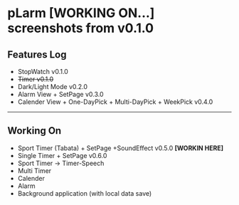 # pLarm [WORKING ON...] screenshots from v0.1.0

## Features Log
 - StopWatch v0.1.0
 - <del>Timer v0.1.0 </del>
 - Dark/Light Mode v0.2.0
 - Alarm View + SetPage v0.3.0
 - Calender View + One-DayPick + Multi-DayPick + WeekPick v0.4.0
____________________________________

 ## Working On
 - Sport Timer (Tabata) + SetPage +SoundEffect v0.5.0 <b>[WORKIN HERE]</b>
 - Single Timer + SetPage v0.6.0
 - Sport Timer -> Timer-Speech 
 - Multi Timer
 - Calender 
 - Alarm 
 - Background application (with local data save)
